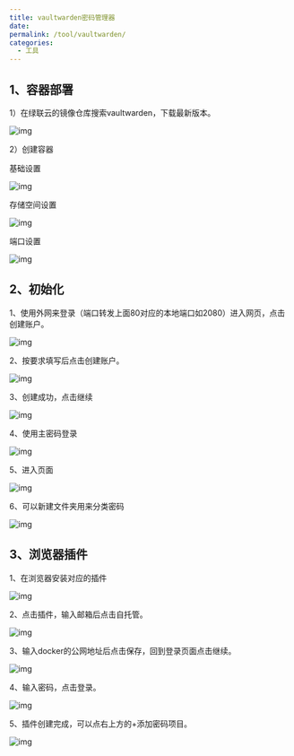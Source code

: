 ```yaml
---
title: vaultwarden密码管理器
date: 
permalink: /tool/vaultwarden/
categories:
  - 工具
---
```

## 1、容器部署

1）在绿联云的镜像仓库搜索vaultwarden，下载最新版本。

![img](./img/0201.png)

2）创建容器

基础设置

![img](./img/0202.png)

存储空间设置

![img](./img/0203.png)

端口设置

![img](./img/0204.png)


## 2、初始化

1、使用外网来登录（端口转发上面80对应的本地端口如2080）进入网页，点击创建账户。

![img](./img/0205.png)


2、按要求填写后点击创建账户。

![img](./img/0206.png)

3、创建成功，点击继续

![img](./img/0207.png)

4、使用主密码登录

![img](./img/0208.png)

5、进入页面

![img](./img/0209.png)

6、可以新建文件夹用来分类密码

![img](./img/0210.png)

## 3、浏览器插件

1、在浏览器安装对应的插件

![img](./img/0211.png)

2、点击插件，输入邮箱后点击自托管。

![img](./img/0212.png)

3、输入docker的公网地址后点击保存，回到登录页面点击继续。

![img](./img/0213.png)

4、输入密码，点击登录。

![img](./img/0214.png)

5、插件创建完成，可以点右上方的+添加密码项目。

![img](./img/0215.png)


